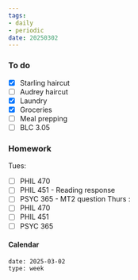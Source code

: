 ```yaml
---
tags:
- daily
- periodic
date: 20250302
---
```


### To do
- [x] Starling haircut
- [ ] Audrey haircut
- [x] Laundry
- [x] Groceries
- [ ] Meal prepping
- [ ] BLC 3.05

### Homework
Tues:
- [ ] PHIL 470
- [ ] PHIL 451 - Reading response
- [ ] PSYC 365 - MT2 question
Thurs :
- [ ] PHIL 470
- [ ] PHIL 451
- [ ] PSYC 365
#### Calendar
```gEvent
date: 2025-03-02
type: week
```


